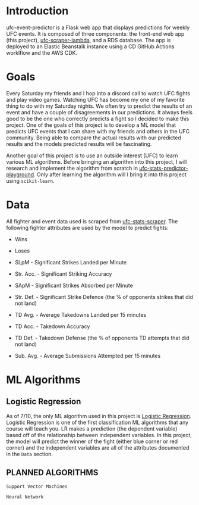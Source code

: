  # Introduction

ufc-event-predictor is a Flask web app that displays predictions for weekly UFC events. It is composed of three components: the front-end web app (this project), [ufc-scraper-lambda](https://github.com/natebuel29/ufc-scraper-lambda), and a RDS database. The app is deployed to an Elastic Beanstalk instance using a CD GitHub Actions worklflow and the AWS CDK.

# Goals

Every Saturday my friends and I hop into a discord call to watch UFC fights and play video games. Watching UFC has become my one of my favorite thing to do with my Saturday nights. We often try to predict the results of an event and have a couple of disagreements in our predictions. It always feels good to be the one who correctly predicts a fight so I decided to make this project. One of the goals of this project is to develop a ML model that predicts UFC events that I can share with my friends and others in the UFC community. Being able to compare the actual results with our predicted results and the models predicted results will be fascinating.

Another goal of this project is to use an outside interest (UFC) to learn various ML algorithms. Before bringing an algorithm into this project, I will research and implement the algorithm from scratch in [ufc-stats-predictor-playground](https://github.com/natebuel29/ufc-stats-predictor-playground/tree/main/predictor_playground). Only after learning the algorithm will I bring it into this project using `scikit-learn`.


# Data

All fighter and event data used is scraped from [ufc-stats-scraper](http://ufcstats.com/statistics/events/completed). The following fighter attributes are used by the model to predict fights:

- Wins

- Loses

- SLpM - Significant Strikes Landed per Minute

- Str. Acc. - Significant Striking Accuracy

- SApM - Significant Strikes Absorbed per Minute

- Str. Def. - Significant Strike Defence (the % of opponents strikes that did not land)

- TD Avg. - Average Takedowns Landed per 15 minutes

- TD Acc. - Takedown Accuracy

- TD Def. - Takedown Defense (the % of opponents TD attempts that did not land)

- Sub. Avg. - Average Submissions Attempted per 15 minutes

 # ML Algorithms

 ## Logistic Regression

 As of 7/10, the only ML algorithm used in this project is [Logistic Regression](https://en.wikipedia.org/wiki/Logistic_regression). Logistic Regression is one of the first classification ML algorithms that any course will teach you. LR makes a prediction (the dependent variable) based off of the relationship between independent variables. In this project, the model will predict the winner of the fight (either blue corner or red corner) and the independent variables are all of the attributes documented in the `Data` section.

## PLANNED ALGORITHMS

`Support Vector Machines`

`Neural Network`